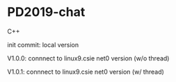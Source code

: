 # PD2019-chat
 C++

init commit:
    local version

V1.0.0:
    connnect to linux9.csie net0 version (w/o thread)

V1.0.1:
    connnect to linux9.csie net0 version (w/ thread)
